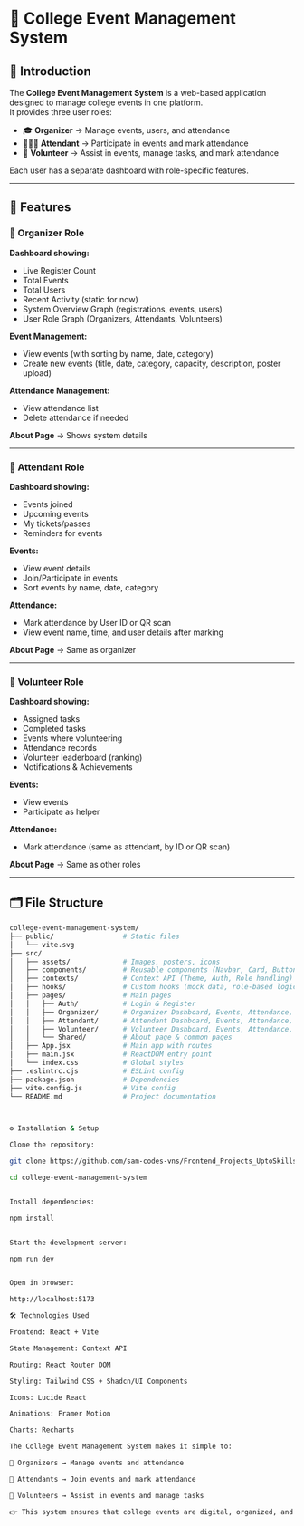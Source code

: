 

# 📘 College Event Management System

## 🚀 Introduction
The **College Event Management System** is a web-based application designed to manage college events in one platform.  
It provides three user roles:

- 🎓 **Organizer** → Manage events, users, and attendance  
- 🧑‍🤝‍🧑 **Attendant** → Participate in events and mark attendance  
- 🤝 **Volunteer** → Assist in events, manage tasks, and mark attendance  

Each user has a separate dashboard with role-specific features.

---

## 🎯 Features

### 🔹 Organizer Role
**Dashboard showing:**
- Live Register Count  
- Total Events  
- Total Users  
- Recent Activity (static for now)  
- System Overview Graph (registrations, events, users)  
- User Role Graph (Organizers, Attendants, Volunteers)  

**Event Management:**
- View events (with sorting by name, date, category)  
- Create new events (title, date, category, capacity, description, poster upload)  

**Attendance Management:**
- View attendance list  
- Delete attendance if needed  

**About Page** → Shows system details  

---

### 🔹 Attendant Role
**Dashboard showing:**
- Events joined  
- Upcoming events  
- My tickets/passes  
- Reminders for events  

**Events:**
- View event details  
- Join/Participate in events  
- Sort events by name, date, category  

**Attendance:**
- Mark attendance by User ID or QR scan  
- View event name, time, and user details after marking  

**About Page** → Same as organizer  

---

### 🔹 Volunteer Role
**Dashboard showing:**
- Assigned tasks  
- Completed tasks  
- Events where volunteering  
- Attendance records  
- Volunteer leaderboard (ranking)  
- Notifications & Achievements  

**Events:**
- View events  
- Participate as helper  

**Attendance:**
- Mark attendance (same as attendant, by ID or QR scan)  

**About Page** → Same as other roles  

---

## 🗂️ File Structure
```bash
college-event-management-system/
├── public/                 # Static files
│   └── vite.svg
├── src/
│   ├── assets/             # Images, posters, icons
│   ├── components/         # Reusable components (Navbar, Card, Button, etc.)
│   ├── contexts/           # Context API (Theme, Auth, Role handling)
│   ├── hooks/              # Custom hooks (mock data, role-based logic)
│   ├── pages/              # Main pages
│   │   ├── Auth/           # Login & Register
│   │   ├── Organizer/      # Organizer Dashboard, Events, Attendance, About
│   │   ├── Attendant/      # Attendant Dashboard, Events, Attendance, About
│   │   ├── Volunteer/      # Volunteer Dashboard, Events, Attendance, About
│   │   └── Shared/         # About page & common pages
│   ├── App.jsx             # Main app with routes
│   ├── main.jsx            # ReactDOM entry point
│   └── index.css           # Global styles
├── .eslintrc.cjs           # ESLint config
├── package.json            # Dependencies
├── vite.config.js          # Vite config
└── README.md               # Project documentation



⚙️ Installation & Setup

Clone the repository:

git clone https://github.com/sam-codes-vns/Frontend_Projects_UptoSkills.git

cd college-event-management-system


Install dependencies:

npm install


Start the development server:

npm run dev


Open in browser:

http://localhost:5173

🛠️ Technologies Used

Frontend: React + Vite

State Management: Context API

Routing: React Router DOM

Styling: Tailwind CSS + Shadcn/UI Components

Icons: Lucide React

Animations: Framer Motion

Charts: Recharts

The College Event Management System makes it simple to:

📌 Organizers → Manage events and attendance

📌 Attendants → Join events and mark attendance

📌 Volunteers → Assist in events and manage tasks

👉 This system ensures that college events are digital, organized, and user-friendly.
